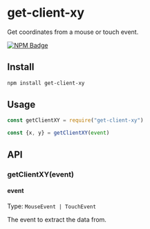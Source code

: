 # get-client-xy

Get coordinates from a mouse or touch event.

[![NPM Badge](https://nodei.co/npm/get-client-xy.png)](https://npmjs.com/package/get-client-xy)

## Install

```sh
npm install get-client-xy
```

## Usage

```js
const getClientXY = require("get-client-xy")

const {x, y} = getClientXY(event)
```

## API

### getClientXY(event)

#### event

Type: `MouseEvent | TouchEvent`

The event to extract the data from.
